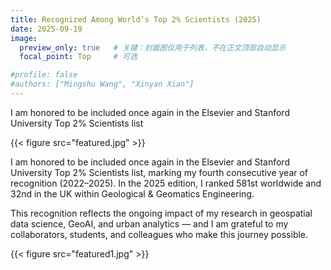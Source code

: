 ```yaml
---
title: Recognized Among World’s Top 2% Scientists (2025)
date: 2025-09-19
image:
  preview_only: true   # 关键：封面图仅用于列表，不在正文顶部自动显示
  focal_point: Top     # 可选

#profile: false      
#authors: ["Mingshu Wang", "Xinyan Xian"]
---
```


I am honored to be included once again in the Elsevier and Stanford University Top 2% Scientists list

<!--more-->

{{< figure src="featured.jpg" >}}

I am honored to be included once again in the Elsevier and Stanford University Top 2% Scientists list, marking my fourth consecutive year of recognition (2022–2025). In the 2025 edition, I ranked 581st worldwide and 32nd in the UK within Geological & Geomatics Engineering.

This recognition reflects the ongoing impact of my research in geospatial data science, GeoAI, and urban analytics — and I am grateful to my collaborators, students, and colleagues who make this journey possible.

{{< figure src="featured1.jpg" >}}
